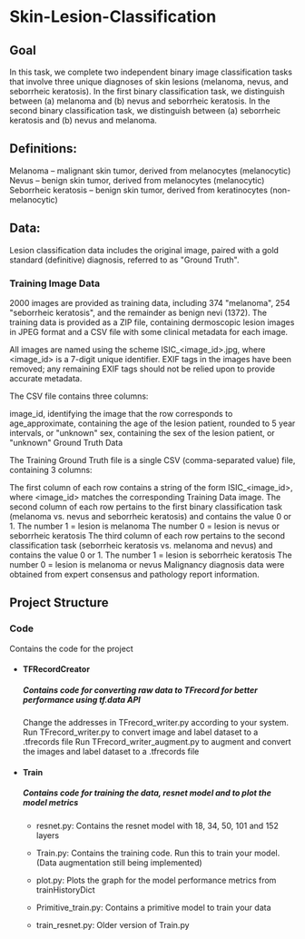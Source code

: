 # Skin-Lesion-Classification

## Goal 
In this task, we complete two independent binary image classification tasks that involve three unique diagnoses of skin lesions (melanoma, nevus, and seborrheic keratosis). In the first binary classification task, we distinguish between (a) melanoma and (b) nevus and seborrheic keratosis. In the second binary classification task, we distinguish between (a) seborrheic keratosis and (b) nevus and melanoma.

## Definitions:

Melanoma – malignant skin tumor, derived from melanocytes (melanocytic)
Nevus – benign skin tumor, derived from melanocytes (melanocytic)
Seborrheic keratosis – benign skin tumor, derived from keratinocytes (non-melanocytic)

## Data:
Lesion classification data includes the original image, paired with a gold standard (definitive) diagnosis, referred to as "Ground Truth".

### Training Image Data

2000 images are provided as training data, including 374 "melanoma", 254 "seborrheic keratosis", and the remainder as benign nevi (1372). The training data is provided as a ZIP file, containing dermoscopic lesion images in JPEG format and a CSV file with some clinical metadata for each image.

All images are named using the scheme ISIC_<image_id>.jpg, where <image_id> is a 7-digit unique identifier. EXIF tags in the images have been removed; any remaining EXIF tags should not be relied upon to provide accurate metadata.

The CSV file contains three columns:

image_id, identifying the image that the row corresponds to
age_approximate, containing the age of the lesion patient, rounded to 5 year intervals, or "unknown"
sex, containing the sex of the lesion patient, or "unknown"
Ground Truth Data

The Training Ground Truth file is a single CSV (comma-separated value) file, containing 3 columns:

The first column of each row contains a string of the form ISIC_<image_id>, where <image_id> matches the corresponding Training Data image.
The second column of each row pertains to the first binary classification task (melanoma vs. nevus and seborrheic keratosis) and contains the value 0 or 1.
The number 1 = lesion is melanoma
The number 0 = lesion is nevus or seborrheic keratosis
The third column of each row pertains to the second classification task (seborrheic keratosis vs. melanoma and nevus) and contains the value 0 or 1.
The number 1 = lesion is seborrheic keratosis
The number 0 = lesion is melanoma or nevus
Malignancy diagnosis data were obtained from expert consensus and pathology report information.
## Project Structure

### Code
Contains the code for the project

* #### TFRecordCreator
    ##### Contains code for converting raw data to TFrecord for better performance using tf.data API
    Change the addresses in TFrecord_writer.py according to your system.
    Run TFrecord_writer.py to convert image and label dataset to a .tfrecords file
    Run TFrecord\_writer\_augment.py to augment and convert the images and label dataset to a .tfrecords file

* #### Train
    ##### Contains code for training the data, resnet model and to plot the model metrics
    * resnet.py: Contains the resnet model with 18, 34, 50, 101 and 152 layers

    * Train.py: Contains the training code. Run this to train your model. (Data augmentation still being implemented)

    * plot.py: Plots the graph for the model performance metrics from trainHistoryDict

    * Primitive_train.py: Contains a primitive model to train your data

    * train_resnet.py: Older version of Train.py

